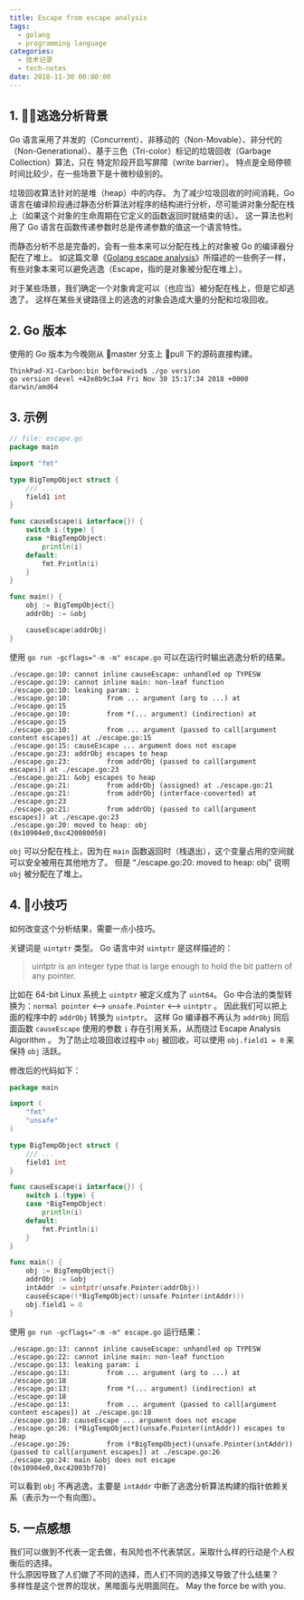 ```yaml
---
title: Escape from escape analysis
tags:
  - golang
  - programming language
categories:
  - 技术记录
  - tech-notes
date: 2018-11-30 00:00:00
---
```



## 1. 逃逸分析背景

Go 语言采用了并发的（Concurrent）、非移动的（Non-Movable）、非分代的（Non-Generational）、基于三色（Tri-color）标记的垃圾回收（Garbage Collection）算法，只在 特定阶段开启写屏障（write barrier）。
特点是全局停顿时间比较少，在一些场景下是十微秒级别的。

垃圾回收算法针对的是堆（heap）中的内存。
为了减少垃圾回收的时间消耗，Go 语言在编译阶段通过静态分析算法对程序的结构进行分析，尽可能讲对象分配在栈上（如果这个对象的生命周期在它定义的函数返回时就结束的话）。
这一算法也利用了 Go 语言在函数传递参数时总是传递参数的值这一个语言特性。

而静态分析不总是完备的，会有一些本来可以分配在栈上的对象被 Go 的编译器分配在了堆上。
如这篇文章《[Golang escape analysis](http://www.agardner.me/golang/garbage/collection/gc/escape/analysis/2015/10/18/go-escape-analysis.html)》所描述的一些例子一样，有些对象本来可以避免逃逸（Escape，指的是对象被分配在堆上）。

对于某些场景，我们确定一个对象肯定可以（也应当）被分配在栈上，但是它却逃逸了。
这样在某些关键路径上的逃逸的对象会造成大量的分配和垃圾回收。

## 2. Go 版本

使用的 Go 版本为今晚刚从 master 分支上 pull 下的源码直接构建。

```
ThinkPad-X1-Carbon:bin bef0rewind$ ./go version
go version devel +42e8b9c3a4 Fri Nov 30 15:17:34 2018 +0000 darwin/amd64
```

## 3. 示例

```go
// file: escape.go
package main

import "fmt"

type BigTempObject struct {
	/// ...
	field1 int
}

func causeEscape(i interface{}) {
	switch i.(type) {
	case *BigTempObject:
		println(i)
	default:
		fmt.Println(i)
	}
}

func main() {
	obj := BigTempObject{}
	addrObj := &obj

	causeEscape(addrObj)
}
```

使用 `go run -gcflags="-m -m" escape.go` 可以在运行时输出逃逸分析的结果。

```
./escape.go:10: cannot inline causeEscape: unhandled op TYPESW
./escape.go:19: cannot inline main: non-leaf function
./escape.go:10: leaking param: i
./escape.go:10:         from ... argument (arg to ...) at ./escape.go:15
./escape.go:10:         from *(... argument) (indirection) at ./escape.go:15
./escape.go:10:         from ... argument (passed to call[argument content escapes]) at ./escape.go:15
./escape.go:15: causeEscape ... argument does not escape
./escape.go:23: addrObj escapes to heap
./escape.go:23:         from addrObj (passed to call[argument escapes]) at ./escape.go:23
./escape.go:21: &obj escapes to heap
./escape.go:21:         from addrObj (assigned) at ./escape.go:21
./escape.go:21:         from addrObj (interface-converted) at ./escape.go:23
./escape.go:21:         from addrObj (passed to call[argument escapes]) at ./escape.go:23
./escape.go:20: moved to heap: obj
(0x10904e0,0xc420080050)
```

`obj` 可以分配在栈上，因为在 `main` 函数返回时（栈退出），这个变量占用的空间就可以安全被用在其他地方了。
但是 “./escape.go:20: moved to heap: obj” 说明 `obj` 被分配在了堆上。

## 4. 小技巧

如何改变这个分析结果，需要一点小技巧。

关键词是 `uintptr` 类型。
Go 语言中对 `uintptr` 是这样描述的：

> uintptr is an integer type that is large enough to hold the bit pattern of any pointer.

比如在 64-bit Linux 系统上 `uintptr` 被定义成为了 `uint64`。
Go 中合法的类型转换为：`normal pointer` ⟷ `unsafe.Pointer` ⟷ `uintptr` 。
因此我们可以把上面的程序中的 `addrObj` 转换为 `uintptr`。
这样 Go 编译器不再认为 `addrObj` 同后面函数 `causeEscape` 使用的参数 `i` 存在引用关系，从而绕过 Escape Analysis Algorithm 。
为了防止垃圾回收过程中 `obj` 被回收，可以使用 `obj.field1 = 0` 来保持 `obj` 活跃。

修改后的代码如下：

```go
package main

import (
	"fmt"
	"unsafe"
)

type BigTempObject struct {
	/// ...
	field1 int
}

func causeEscape(i interface{}) {
	switch i.(type) {
	case *BigTempObject:
		println(i)
	default:
		fmt.Println(i)
	}
}

func main() {
	obj := BigTempObject{}
	addrObj := &obj
	intAddr := uintptr(unsafe.Pointer(addrObj))
	causeEscape((*BigTempObject)(unsafe.Pointer(intAddr)))
	obj.field1 = 0
}
```

使用 `go run -gcflags="-m -m" escape.go` 运行结果：

```
./escape.go:13: cannot inline causeEscape: unhandled op TYPESW
./escape.go:22: cannot inline main: non-leaf function
./escape.go:13: leaking param: i
./escape.go:13:         from ... argument (arg to ...) at ./escape.go:18
./escape.go:13:         from *(... argument) (indirection) at ./escape.go:18
./escape.go:13:         from ... argument (passed to call[argument content escapes]) at ./escape.go:18
./escape.go:18: causeEscape ... argument does not escape
./escape.go:26: (*BigTempObject)(unsafe.Pointer(intAddr)) escapes to heap
./escape.go:26:         from (*BigTempObject)(unsafe.Pointer(intAddr)) (passed to call[argument escapes]) at ./escape.go:26
./escape.go:24: main &obj does not escape
(0x10904e0,0xc42003bf70)
```

可以看到 `obj` 不再逃逸，主要是 `intAddr` 中断了逃逸分析算法构建的指针依赖关系（表示为一个有向图）。

## 5. 一点感想

我们可以做到不代表一定去做，有风险也不代表禁区，采取什么样的行动是个人权衡后的选择。  
什么原因导致了人们做了不同的选择，而人们不同的选择又导致了什么结果？  
多样性是这个世界的现状，黑暗面与光明面同在。
May the force be with you.  